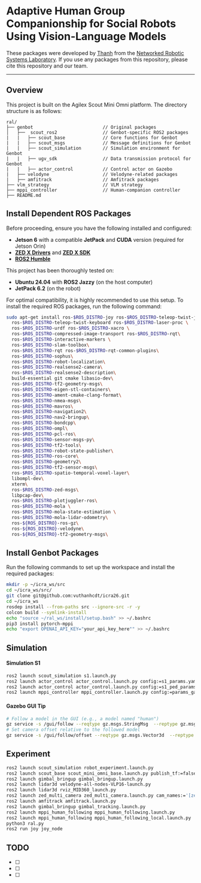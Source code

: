 # Adaptive Human Group Companionship for Social Robots Using Vision-Language Models

These packages were developed by [Thanh](https://sites.google.com/view/vuthanhcdt/home) from the [Networked Robotic Systems Laboratory](https://sites.google.com/site/yenchenliuncku). If you use any packages from this repository, please cite this repository and our team.

---

## Overview

This project is built on the Agilex Scout Mini Omni platform. The directory structure is as follows:
```
ral/
├── genbot                          // Original packages
│   ├──  scout_ros2                 // Genbot-specific ROS2 packages
|   |   ├── scout_base              // Core functions for Genbot
|   |   ├── scout_msgs              // Message definitions for Genbot
|   |   ├── scout_simulation        // Simulation environment for Genbot
|   |   ├── ugv_sdk                 // Data transmission protocol for Genbot
|   |   ├── actor_control           // Control actor on Gazebo
|   ├── velodyne                    // Velodyne-related packages
|   ├── amfitrack                   // Amfitrack packages
├── vlm_strategy                    // VLM strategy
├── mppi_controller                 // Human-companion controller
├── README.md

```

## Install Dependent ROS Packages

Before proceeding, ensure you have the following installed and configured:  
- **Jetson 6** with a compatible **JetPack** and **CUDA** version (required for Jetson Orin)  
- **[ZED X Drivers](https://www.stereolabs.com/en-tw/developers/drivers)** and **[ZED X SDK](https://www.stereolabs.com/en-tw/developers/release)**  
- **[ROS2 Humble](https://docs.ros.org/en/humble/Installation/Ubuntu-Install-Debs.html)**  

This project has been thoroughly tested on:  
- **Ubuntu 24.04** with **ROS2 Jazzy** (on the host computer)  
- **JetPack 6.2** (on the robot)  

For optimal compatibility, it is highly recommended to use this setup. To install the required ROS packages, run the following command:  


```bash
sudo apt-get install ros-$ROS_DISTRO-joy ros-$ROS_DISTRO-teleop-twist-joy \
  ros-$ROS_DISTRO-teleop-twist-keyboard ros-$ROS_DISTRO-laser-proc \
  ros-$ROS_DISTRO-urdf ros-$ROS_DISTRO-xacro \
  ros-$ROS_DISTRO-compressed-image-transport ros-$ROS_DISTRO-rqt\
  ros-$ROS_DISTRO-interactive-markers \
  ros-$ROS_DISTRO-slam-toolbox\
  ros-$ROS_DISTRO-rqt ros-$ROS_DISTRO-rqt-common-plugins\
  ros-$ROS_DISTRO-sophus\
  ros-$ROS_DISTRO-robot-localization\
  ros-$ROS_DISTRO-realsense2-camera\
  ros-$ROS_DISTRO-realsense2-description\
  build-essential git cmake libasio-dev\
  ros-$ROS_DISTRO-tf2-geometry-msgs\
  ros-$ROS_DISTRO-eigen-stl-containers\
  ros-$ROS_DISTRO-ament-cmake-clang-format\
  ros-$ROS_DISTRO-nmea-msgs\
  ros-$ROS_DISTRO-mavros\
  ros-$ROS_DISTRO-navigation2\
  ros-$ROS_DISTRO-nav2-bringup\
  ros-$ROS_DISTRO-bondcpp\
  ros-$ROS_DISTRO-ompl\
  ros-$ROS_DISTRO-pcl-ros\
  ros-$ROS_DISTRO-sensor-msgs-py\
  ros-$ROS_DISTRO-tf2-tools\
  ros-$ROS_DISTRO-robot-state-publisher\
  ros-$ROS_DISTRO-ros-core\
  ros-$ROS_DISTRO-geometry2\
  ros-$ROS_DISTRO-tf2-sensor-msgs\
  ros-$ROS_DISTRO-spatio-temporal-voxel-layer\
  libompl-dev\
  xterm\
  ros-$ROS_DISTRO-zed-msgs\
  libpcap-dev\
  ros-$ROS_DISTRO-plotjuggler-ros\
  ros-$ROS_DISTRO-mola \
  ros-$ROS_DISTRO-mola-state-estimation \
  ros-$ROS_DISTRO-mola-lidar-odometry\
  ros-${ROS_DISTRO}-ros-gz\
  ros-${ROS_DISTRO}-velodyne\
  ros-${ROS_DISTRO}-tf2-geometry-msgs\
```

## Install Genbot Packages

Run the following commands to set up the workspace and install the required packages:
```bash
mkdir -p ~/icra_ws/src
cd ~/icra_ws/src/
git clone git@github.com:vuthanhcdt/icra26.git
cd ~/icra_ws
rosdep install --from-paths src --ignore-src -r -y
colcon build --symlink-install
echo "source ~/ral_ws/install/setup.bash" >> ~/.bashrc
pip3 install pytorch-mppi
echo "export OPENAI_API_KEY="your_api_key_here"" >> ~/.bashrc
```

## Simulation 
#### Simulation S1
```bash
ros2 launch scout_simulation s1.launch.py 
ros2 launch actor_control actor_control.launch.py config:=s1_params.yaml
ros2 launch actor_control actor_control.launch.py config:=s1_ped_params.yaml
ros2 launch mppi_controller mppi_controller.launch.py config:=params_gazebo_s1.yaml
```


#### Gazebo GUI Tip
```bash
# Follow a model in the GUI (e.g., a model named "human")
gz service -s /gui/follow --reqtype gz.msgs.StringMsg  --reptype gz.msgs.Boolean  --timeout 2000   --req 'data: "human"'
# Set camera offset relative to the followed model
gz service -s /gui/follow/offset --reqtype gz.msgs.Vector3d  --reptype gz.msgs.Boolean --timeout 2000  --req 'x: -3  y: 0  z: 2'
```

## Experiment 
```bash
ros2 launch scout_simulation robot_experiment.launch.py 
ros2 launch scout_base scout_mini_omni_base.launch.py publish_tf:=false
ros2 launch gimbal_bringup gimbal_bringup.launch.py 
ros2 launch lidar3d velodyne-all-nodes-VLP16-launch.py
ros2 launch lidar3d rviz_MID360_launch.py 
ros2 launch zed_multi_camera zed_multi_camera.launch.py cam_names:='[zed_vlm, zed_gimbal]' cam_models:='[zedx,zedx]' cam_serials:='[44820006,43870948]' disable_tf:=False body_tracking:='[false,true]' object_detection:='[true,false]'
ros2 launch amfitrack amfitrack.launch.py
ros2 launch gimbal_bringup gimbal_tracking.launch.py 
ros2 launch mppi_human_following mppi_human_following.launch.py 
ros2 launch mppi_human_following mppi_human_following_local.launch.py 
python3 ral.py
ros2 run joy joy_node
```

## TODO
- [ ] 
- [ ] 
- [ ] 
